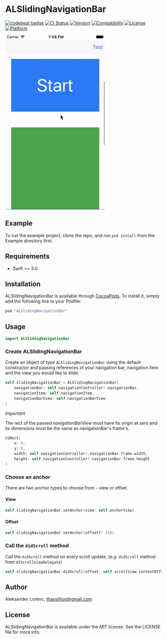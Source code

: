 # ALSlidingNavigationBar

[![codebeat badge](https://codebeat.co/badges/8f4cd86f-cd8b-4495-89c3-e207d7f2d06e)](https://codebeat.co/projects/github-com-evilmint-alslidingnavigationbar-master?a=1)
[![CI Status](http://img.shields.io/travis/evilmint/ALSlidingNavigationBar.svg?style=flat)](https://travis-ci.org/evilmint/ALSlidingNavigationBar)
[![Version](https://img.shields.io/cocoapods/v/ALSlidingNavigationBar.svg?style=flat)](http://cocoapods.org/pods/ALSlidingNavigationBar)
[![Compatibility](https://img.shields.io/badge/swift3-compatible-4BC51D.svg?style=flat)](http://cocoapods.org/pods/ALSlidingNavigationBar)
[![License](https://img.shields.io/cocoapods/l/ALSlidingNavigationBar.svg?style=flat)](http://cocoapods.org/pods/ALSlidingNavigationBar)
[![Platform](https://img.shields.io/cocoapods/p/ALSlidingNavigationBar.svg?style=flat)](http://cocoapods.org/pods/ALSlidingNavigationBar)

![Running pod example](ALSlidingNavigationBar.gif "Running pod example")

## Example

To run the example project, clone the repo, and run `pod install` from the Example directory first.

## Requirements
* Swift >= 3.0

## Installation

ALSlidingNavigationBar is available through [CocoaPods](http://cocoapods.org). To install
it, simply add the following line to your Podfile:

```ruby
pod "ALSlidingNavigationBar"
```

## Usage

```swift
import ALSlidingNavigationBar
```

### Create ALSlidingNavigationBar
Create an object of type `ALSlidingNavigationBar` using the default constructor and passing references of your navigation bar, navigation item and the view you would like to slide.

```swift
self.slidingNavigationBar = ALSlidingNavigationBar(
    navigationBar: self.navigationController!.navigationBar,
    navigationItem: self.navigationItem,
    navigationBarView: self.navigationBarView
)
```

*Important*

The rect of the passed _navigationBarView_ must have its origin at zero and its dimensions must be the same as navigationBar's frame's.

```swift
CGRect(
    x: 0,
    y: 0,
    width: self.navigationController!.navigationBar.frame.width,
    height: self.navigationController!.navigationBar.frame.height
)
```

### Choose an anchor

There are two anchor types to choose from - view or offset.

#### View

```swift
self.slidingNavigationBar.setAnchor(view: self.anchorView)
```

#### Offset

```swift
self.slidingNavigationBar.setAnchor(offsetY: 150)
```

### Call the `didScroll` method

Call the `didScroll` method on every scroll update, (e.g. `didScroll` method from `UIScrollViewDelegate`)

```swift
self.slidingNavigationBar.didScroll(offset: self.scrollView.contentOffset.y, convertView: self.view) {
```

## Author

Aleksander Lorenc, thaxsillion@gmail.com

## License

ALSlidingNavigationBar is available under the MIT license. See the LICENSE file for more info.
